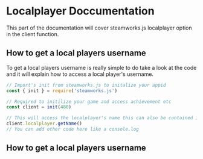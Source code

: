 <h1>Localplayer Doccumentation</h1>
This part of the documentation will cover steamworks.js localplayer option in the client function.
<h2>How to get a local players username</h2>
To get a local players username is really simple to do take a look at the code and it will explain how to access a local player's username.

```javascript
// Import's init from steamworks.js to initalize your appid
const { init } = require('steamworks.js')

// Required to initilize your game and access achievement etc
const client = init(480)

// This will access the localplayer's name this can also be contained in a if statment.
client.localplayer.getName()
// You can add other code here like a console.log
```

<h2>How to get a local players username</h2>
